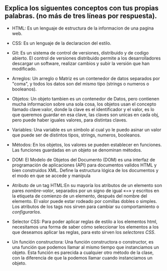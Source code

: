 ## Explica los siguentes conceptos con tus propias palabras. (no más de tres líneas por respuesta).

* HTML: Es un lenguaje de estructura de la informacion de una pagina web.

* CSS: Es un lenguaje de la declaracion del estilo.

* Git: Es un sistema de control de versiones, distribuido y de codigo abierto. El control de versiones distribuido permite a los desarrolladores descargar un software, realizar cambios y subir la versión que han modificado.

* Arreglos: Un arreglo o Matriz es un contenedor de datos separados por "coma", y todos los datos son del mismo tipo (strings o numeros o booleanos). 

* Objetos: Un objeto tambien es un contenedor de Datos, pero contienen mucha informacion sobre una sola cosa, los objetos usan el concepto llamado clave:valor, donde la clave es el identificador y el valor, es lo que queremos guardar en esa clave, las claves son unicas en cada obj, pero puede haber iguales valores, para distintas claves.

* Variables: Una variable es un simbolo al cual yo le puedo asinar un valor que puede ser de distintos tipos, strings, numeros, booleanos.

* Métodos: En los objetos, los valores se pueden establecer en funciones. Las funciones guardadas en un objeto se denominan métodos.

* DOM: El Modelo de Objetos del Documento (DOM) es una interfaz de programación de aplicaciones (API) para documentos validos HTML y bien construidos XML. Define la estructura lógica de los documentos y el modo en que se accede y manipula

* Atributo de un tag HTML:En su mayoría los atributos de un elemento son pares *nombre-valor*, separados por un signo de igual «=» y escritos en la etiqueta de comienzo de un elemento, después del nombre del elemento. El valor puede estar rodeado por comillas dobles o simples. Los atributos de los tags nos sirven para cambiar su comportamiento o *configurarlos*.

* Selector CSS: Para poder aplicar reglas de estilo a los elementos html, necesitamos una forma de saber cómo seleccionar los elementos a los que deseamos aplicar las reglas, para esto sirven los *selectores CSS*.

* Un función constructora: Una función constructora o constructor, es una función que podemos llamar al mismo tiempo que instanciamos un objeto. Esta función es parecida a cualquier otro método de la clase, con la diferencia de que la podemos llamar cuando instanciamos un objeto.

